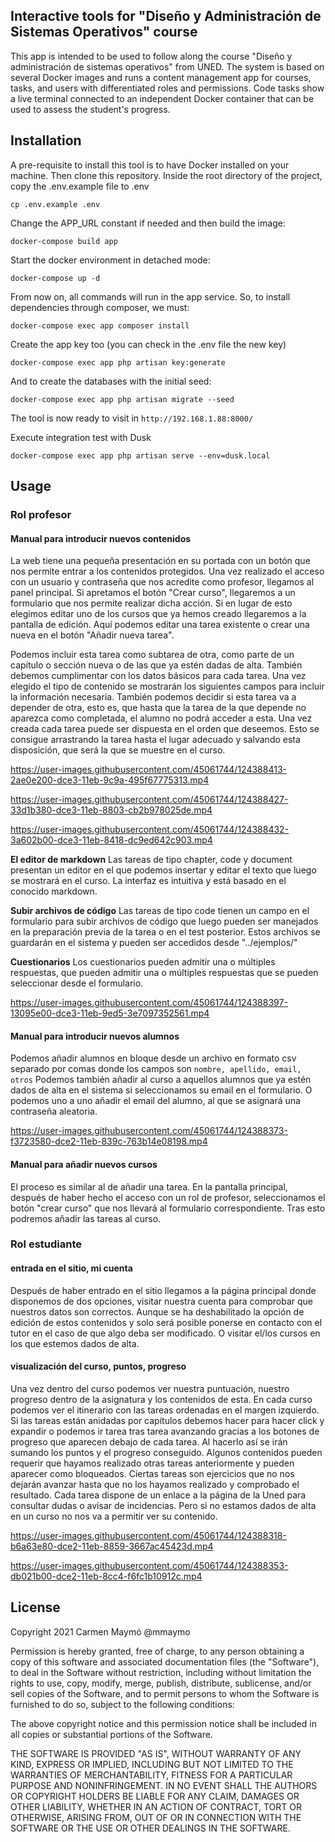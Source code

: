





## Interactive tools for "Diseño y Administración de Sistemas Operativos" course

This app is intended to be used to follow along the course "Diseño y administración de sistemas operativos" from UNED.
The system is based on several Docker images and runs a content management app for courses, tasks, and users with differentiated roles and permissions.
Code tasks show a live terminal connected to an independent Docker container that can be used to assess the student's progress.

## Installation
A pre-requisite to install this tool is to have Docker installed on your machine.
Then clone this repository.
Inside the root directory of the project, copy the .env.example file to .env
 ```
 cp .env.example .env
 ```
Change the APP_URL constant if needed and then build the image:
```
docker-compose build app
```
Start the docker environment in detached mode:
```
docker-compose up -d
```
From now on, all commands will run in the app service. So, to install dependencies through composer, we must:
```
docker-compose exec app composer install
```
Create the app key too (you can check in the .env file the new key)
```
docker-compose exec app php artisan key:generate
```
And to create the databases with the initial seed:
```
docker-compose exec app php artisan migrate --seed
```

The tool is now ready to visit in `http://192.168.1.88:8000/`

Execute integration test with Dusk
```
docker-compose exec app php artisan serve --env=dusk.local
```

## Usage
### Rol profesor
#### Manual para introducir nuevos contenidos
La web tiene una pequeña presentación en su portada con un botón que nos permite entrar a los contenidos protegidos.
Una vez realizado el acceso con un usuario y contraseña que nos acredite como profesor, llegamos al panel principal. 
Si apretamos el botón "Crear curso", llegaremos a un formulario que nos permite realizar dicha acción.
Si en lugar de esto elegimos editar uno de los cursos que ya hemos creado llegaremos a la pantalla de edición.
Aquí podemos editar una tarea existente o crear una nueva en el botón "Añadir nueva tarea".

Podemos incluir esta tarea como subtarea de otra, como parte de un capítulo o sección nueva o de las que ya estén dadas de alta.
También debemos cumplimentar con los datos básicos para cada tarea. Una vez elegido el tipo de contenido se mostrarán los siguientes campos para incluir la información necesaria.
También podemos decidir si esta tarea va a depender de otra, esto es, que hasta que la tarea de la que depende no aparezca como completada, el alumno no podrá acceder a esta.
Una vez creada cada tarea puede ser dispuesta en el orden que deseemos. Esto se consigue arrastrando la tarea hasta el lugar adecuado y salvando esta disposición, que será la que se muestre en el curso.



https://user-images.githubusercontent.com/45061744/124388413-2ae0e200-dce3-11eb-9c9a-495f67775313.mp4



https://user-images.githubusercontent.com/45061744/124388427-33d1b380-dce3-11eb-8803-cb2b978025de.mp4



https://user-images.githubusercontent.com/45061744/124388432-3a602b00-dce3-11eb-8418-dc9ed642c903.mp4



**El editor de markdown**
Las tareas de tipo chapter, code y document presentan un editor en el que podemos insertar y editar el texto que luego se mostrará en el curso. La interfaz es intuitiva y está basado en el conocido markdown.

**Subir archivos de código**
Las tareas de tipo code tienen un campo en el formulario para subir archivos de código que luego pueden ser manejados en la preparación previa de la tarea o en el test posterior.
Estos archivos se guardarán en el sistema y pueden ser accedidos desde "../ejemplos/"

**Cuestionarios**
Los cuestionarios pueden admitir una o múltiples respuestas, que pueden admitir una o múltiples respuestas que se pueden seleccionar desde el formulario.



https://user-images.githubusercontent.com/45061744/124388397-13095e00-dce3-11eb-9ed5-3e7097352561.mp4



#### Manual para introducir nuevos alumnos
Podemos añadir alumnos en bloque desde un archivo en formato csv separado por comas donde los campos son ```nombre, apellido, email, otros``` Podemos también añadir al curso a aquellos alumnos que ya estén dados de alta en el sistema si seleccionamos su email en el formulario. O podemos uno a uno añadir el email del alumno, al que se asignará una contraseña aleatoria.



https://user-images.githubusercontent.com/45061744/124388373-f3723580-dce2-11eb-839c-763b14e08198.mp4


#### Manual para añadir nuevos cursos
El proceso es similar al de añadir una tarea. En la pantalla principal, después de haber hecho el acceso con un rol de profesor, seleccionamos el botón "crear curso" que nos llevará al formulario correspondiente.
Tras esto podremos añadir las tareas al curso.


### Rol estudiante
#### entrada en el sitio, mi cuenta
Después de haber entrado en el sitio llegamos a la página principal donde disponemos de dos opciones, visitar nuestra cuenta para comprobar que nuestros datos son correctos. Aunque se ha deshabilitado la opción de edición de estos contenidos y solo será posible ponerse en contacto con el tutor en el caso de que algo deba ser modificado.
O visitar el/los cursos en los que estemos dados de alta.

#### visualización del curso, puntos, progreso
Una vez dentro del curso podemos ver nuestra puntuación, nuestro progreso dentro de la asignatura y los contenidos de esta.
En cada curso podemos ver el itinerario con las tareas ordenadas en el margen izquierdo. Si las tareas están anidadas por capítulos debemos hacer para hacer click y expandir o podemos ir tarea tras tarea avanzando gracias a los botones de progreso que aparecen debajo de cada tarea. Al hacerlo así se irán sumando los puntos y el progreso conseguido.
Algunos contenidos pueden requerir que hayamos realizado otras tareas anteriormente y pueden aparecer como bloqueados.
Ciertas tareas son ejercicios que no nos dejarán avanzar hasta que no los hayamos realizado y comprobado el resultado.
Cada tarea dispone de un enlace a la página de la Uned para consultar dudas o avisar de incidencias.
Pero si no estamos dados de alta en un curso no nos va a permitir ver su contenido.

https://user-images.githubusercontent.com/45061744/124388318-b6a63e80-dce2-11eb-8859-3667ac45423d.mp4



https://user-images.githubusercontent.com/45061744/124388353-db021b00-dce2-11eb-8cc4-f6fc1b10912c.mp4



## License
Copyright 2021 Carmen Maymó @mmaymo

Permission is hereby granted, free of charge, to any person obtaining a copy of this software and associated documentation files (the "Software"), to deal in the Software without restriction, including without limitation the rights to use, copy, modify, merge, publish, distribute, sublicense, and/or sell copies of the Software, and to permit persons to whom the Software is furnished to do so, subject to the following conditions:

The above copyright notice and this permission notice shall be included in all copies or substantial portions of the Software.

THE SOFTWARE IS PROVIDED "AS IS", WITHOUT WARRANTY OF ANY KIND, EXPRESS OR IMPLIED, INCLUDING BUT NOT LIMITED TO THE WARRANTIES OF MERCHANTABILITY, FITNESS FOR A PARTICULAR PURPOSE AND NONINFRINGEMENT. IN NO EVENT SHALL THE AUTHORS OR COPYRIGHT HOLDERS BE LIABLE FOR ANY CLAIM, DAMAGES OR OTHER LIABILITY, WHETHER IN AN ACTION OF CONTRACT, TORT OR OTHERWISE, ARISING FROM, OUT OF OR IN CONNECTION WITH THE SOFTWARE OR THE USE OR OTHER DEALINGS IN THE SOFTWARE.

